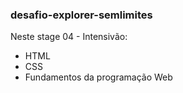 ### desafio-explorer-semlimites

Neste stage 04 - Intensivão:

- HTML
- CSS
- Fundamentos da programação Web
